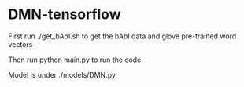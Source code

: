 # DMN-tensorflow

First run ./get_bAbI.sh to get the bAbI data and glove pre-trained word vectors

Then run python main.py to run the code

Model is under ./models/DMN.py


